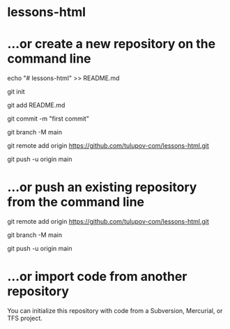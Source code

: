 # lessons-html

# …or create a new repository on the command line

echo "# lessons-html" >> README.md

git init

git add README.md

git commit -m "first commit"

git branch -M main

git remote add origin https://github.com/tulupov-com/lessons-html.git

git push -u origin main

# …or push an existing repository from the command line

git remote add origin https://github.com/tulupov-com/lessons-html.git

git branch -M main

git push -u origin main

# …or import code from another repository

You can initialize this repository with code from a Subversion, Mercurial, or TFS project.

